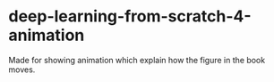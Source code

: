 # deep-learning-from-scratch-4-animation
Made for showing animation which explain how the figure in the book moves.
